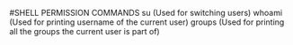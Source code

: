 #SHELL PERMISSION COMMANDS
su (Used for switching users)
whoami (Used for printing username of the current user)
groups (Used for printing all the groups the current user is part of)
